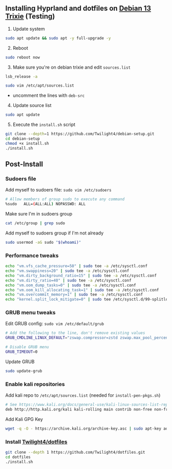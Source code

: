 ## Installing Hyprland and dotfiles on [Debian 13 Trixie](https://www.debian.org/devel/debian-installer/) (Testing)
1. Update system
```bash
sudo apt update && sudo apt -y full-upgrade -y
```
2. Reboot
```bash
sudo reboot now
```
3. Make sure you're on debian trixie and edit `sources.list`
```bash
lsb_release -a
```
```bash
sudo vim /etc/apt/sources.list
```
- uncomment the lines with `deb-src`
4. Update source list
```bash
sudo apt update
```
5. Execute the `install.sh` script
```bash
git clone --depth=1 https://github.com/Twilight4/debian-setup.git
cd debian-setup
chmod +x install.sh
./install.sh
```

## Post-Install
### Sudoers file
Add myself to sudoers file: `sudo vim /etc/sudoers`
```bash
# Allow members of group sudo to execute any command
%sudo   ALL=(ALL:ALL) NOPASSWD: ALL
```

Make sure I'm in sudoers group
```bash
cat /etc/group | grep sudo
```
Add myself to sudoers group if I'm not already
```bash
sudo usermod -aG sudo "$(whoami)"
```

### Performance tweaks
```bash
echo "vm.vfs_cache_pressure=50" | sudo tee -a /etc/sysctl.conf
echo "vm.swappiness=20" | sudo tee -a /etc/sysctl.conf
echo "vm.dirty_background_ratio=15" | sudo tee -a /etc/sysctl.conf
echo "vm.dirty_ratio=40" | sudo tee -a /etc/sysctl.conf
echo "vm.oom_dump_tasks=0" | sudo tee -a /etc/sysctl.conf
echo "vm.oom_kill_allocating_task=1" | sudo tee -a /etc/sysctl.conf
echo "vm.overcommit_memory=1" | sudo tee -a /etc/sysctl.conf
echo "kernel.split_lock_mitigate=0" | sudo tee /etc/sysctl.d/99-splitlock.conf
```

### GRUB menu tweaks
Edit GRUB config: `sudo vim /etc/default/grub`
```bash
# Add the following to the line, don't remove existing values
GRUB_CMDLINE_LINUX_DEFAULT="zswap.compressor=zstd zswap.max_pool_percent=10 mitigations=off amd_pstate=active"

# Disable GRUB menu
GRUB_TIMEOUT=0
```
Update GRUB
```bash
sudo update-grub
```

### Enable kali repositories
Add kali repo to `/etc/apt/sources.list` (needed for `install-pen-pkgs.sh`)
```bash
# See https://www.kali.org/docs/general-use/kali-linux-sources-list-repositories/
deb http://http.kali.org/kali kali-rolling main contrib non-free non-free-firmware
```
Add Kali GPG Key
```bash
wget -q -O - https://archive.kali.org/archive-key.asc | sudo apt-key add -
```

### Install [Twilight4/dotfiles](https://github.com/Twilight4/dotfiles)
```bash
git clone --depth 1 https://github.com/Twilight4/dotfiles.git
cd dotfiles
./install.sh
```
